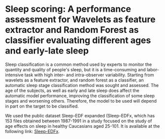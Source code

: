 # Sleep scoring: A performance assessment for Wavelets as feature extractor and Random Forest as classifier evaluating different ages and early-late sleep

Sleep classification is a common method used by experts to monitor the quantity and quality of people's sleep, but it is a time-consuming and labor-intensive task with high inter- and intra-observer variability. Starting from wavelets as a feature extractor, and random forest as a classifier, an automatic sleep stage classification method was sought and assessed. The age of the subjects, as well as early and late sleep does affect the automatic model performance, improving the classification of some sleep stages and worsening others. Therefore, the model to be used will depend in part on the target to be classified.

We used the public dataset Sleep-EDF expanded (Sleep-EDFx, which has 153 files obtained between 1987-1991 in a study focused on the study of age effects on sleep in healthy Caucasians aged 25-101. It is available at the following link: [Sleep-EDFx](https://www.physionet.org/content/sleep-edfx/1.0.0/). 
